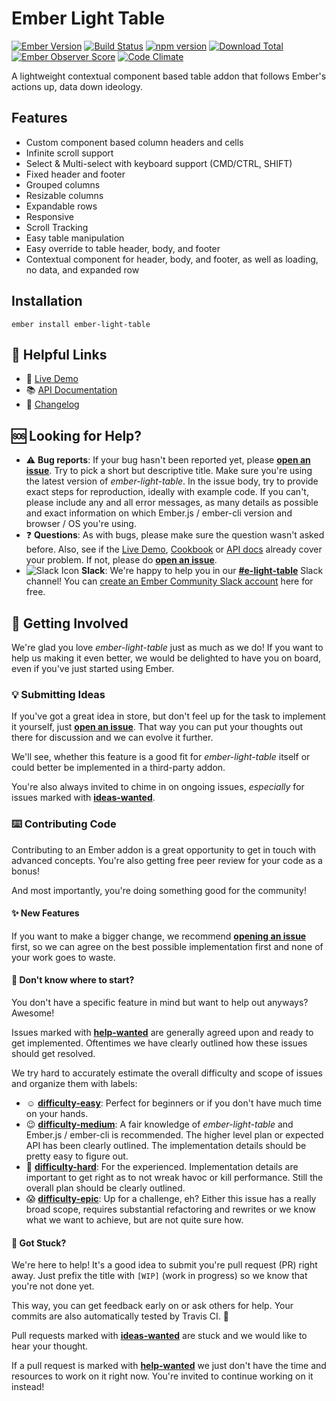 # Ember Light Table

[![Ember Version](https://embadge.io/v1/badge.svg?start=2.3.0)](https://embadge.io/v1/badge.svg?start=2.3.0)
[![Build Status](https://travis-ci.org/offirgolan/ember-light-table.svg)](https://travis-ci.org/offirgolan/ember-light-table)
[![npm version](https://badge.fury.io/js/ember-light-table.svg)](http://badge.fury.io/js/ember-light-table)
[![Download Total](https://img.shields.io/npm/dt/ember-light-table.svg)](http://badge.fury.io/js/ember-light-table)
[![Ember Observer Score](https://emberobserver.com/badges/ember-light-table.svg)](https://emberobserver.com/addons/ember-light-table)
[![Code Climate](https://codeclimate.com/github/offirgolan/ember-light-table/badges/gpa.svg)](https://codeclimate.com/github/offirgolan/ember-light-table)

A lightweight contextual component based table addon that follows Ember's actions up, data down ideology.

## Features

- Custom component based column headers and cells
- Infinite scroll support
- Select & Multi-select with keyboard support (CMD/CTRL, SHIFT)
- Fixed header and footer
- Grouped columns
- Resizable columns
- Expandable rows
- Responsive
- Scroll Tracking
- Easy table manipulation
- Easy override to table header, body, and footer
- Contextual component for header, body, and footer, as well as loading, no data, and expanded row

## Installation

```shell
ember install ember-light-table
```

## :link: Helpful Links

- :rocket: [Live Demo][demo]
- :books: [API Documentation][docs]
- :pencil: [Changelog](CHANGELOG.md)

## :sos: Looking for Help?

- :warning: **Bug reports**: If your bug hasn't been reported yet, please [**open an issue**][new-issue]. Try to pick a short but descriptive title. Make sure you're using the latest version of *ember-light-table*. In the issue body, try to provide exact steps for reproduction, ideally with example code. If you can't, please include any and all error messages, as many details as possible and exact information on which Ember.js / ember-cli version and browser / OS you're using.
- :question: **Questions**: As with bugs, please make sure the question wasn't asked before. Also, see if the [Live Demo][demo], [Cookbook][cookbook] or [API docs][docs] already cover your problem. If not, please do [**open an issue**][new-issue].
- ![Slack Icon](https://i.imgur.com/Bjckhpc.png) **Slack**: We're happy to help you in our [**#e-light-table**][slack] Slack channel! You can [create an Ember Community Slack account][slackin] here for free.

## :metal: Getting Involved

We're glad you love *ember-light-table* just as much as we do! If you want to help us making it even better, we would be delighted to have you on board, even if you've just started using Ember.

### :bulb: Submitting Ideas

If you've got a great idea in store, but don't feel up for the task to implement it yourself, just [**open an issue**][new-issue]. That way you can put your thoughts out there for discussion and we can evolve it further.

We'll see, whether this feature is a good fit for *ember-light-table* itself or could better be implemented in a third-party addon.

You're also always invited to chime in on ongoing issues, *especially* for issues marked with [**ideas-wanted**][ideas-wanted].

### :keyboard: Contributing Code

Contributing to an Ember addon is a great opportunity to get in touch with advanced concepts. You're also getting free peer review for your code as a bonus!

And most importantly, you're doing something good for the community!

#### :sparkles: New Features

If you want to make a bigger change, we recommend [**opening an issue**][new-issue] first, so we can agree on the best possible implementation first and none of your work goes to waste.

#### :eyes: Don't know where to start?

You don't have a specific feature in mind but want to help out anyways? Awesome!

Issues marked with [**help-wanted**][help-wanted] are generally agreed upon and ready to get implemented. Oftentimes we have clearly outlined how these issues should get resolved.

We try hard to accurately estimate the overall difficulty and scope of issues and organize them with labels:

- :relaxed: [**difficulty-easy**][difficulty-easy]: Perfect for beginners or if you don't have much time on your hands.
- :wink: [**difficulty-medium**][difficulty-medium]: A fair knowledge of *ember-light-table* and Ember.js / ember-cli is recommended. The higher level plan or expected API has been clearly outlined. The implementation details should be pretty easy to figure out.
- :thinking: [**difficulty-hard**][difficulty-hard]: For the experienced. Implementation details are important to get right as to not wreak havoc or kill performance. Still the overall plan should be clearly outlined.
- :scream: [**difficulty-epic**][difficulty-epic]: Up for a challenge, eh? Either this issue has a really broad scope, requires substantial refactoring and rewrites or we know what we want to achieve, but are not quite sure how.

#### :handshake: Got Stuck?

We're here to help! It's a good idea to submit you're pull request (PR) right away. Just prefix the title with `[WIP]` (work in progress) so we know that you're not done yet.

This way, you can get feedback early on or ask others for help. Your commits are also automatically tested by Travis CI. :robot:

Pull requests marked with [**ideas-wanted**][pr-ideas-wanted] are stuck and we would like to hear your thought.

If a pull request is marked with [**help-wanted**][pr-help-wanted] we just don't have the time and resources to work on it right now. You're invited to continue working on it instead!

[new-issue]: https://github.com/offirgolan/ember-light-table/issues/new

[ideas-wanted]: https://github.com/offirgolan/ember-light-table/issues?q=is%3Aissue+is%3Aopen+label%3Aideas-wanted
[help-wanted]: https://github.com/offirgolan/ember-light-table/issues?q=is%3Aissue+is%3Aopen+label%3Ahelp-wanted

[pr-ideas-wanted]: https://github.com/offirgolan/ember-light-table/pulls?q=is%3Apr+is%3Aopen+label%ideas-wanted
[pr-help-wanted]: https://github.com/offirgolan/ember-light-table/pulls?q=is%3Apr+is%3Aopen+label%3Ahelp-wanted

[difficulty-easy]: https://github.com/offirgolan/ember-light-table/issues?q=is%3Aissue+is%3Aopen+label%3Adifficulty-easy
[difficulty-medium]: https://github.com/offirgolan/ember-light-table/issues?q=is%3Aissue+is%3Aopen+label%3Adifficulty-medium
[difficulty-hard]: https://github.com/offirgolan/ember-light-table/issues?q=is%3Aissue+is%3Aopen+label%3Adifficulty-hard
[difficulty-epic]: https://github.com/offirgolan/ember-light-table/issues?q=is%3Aissue+is%3Aopen+label%3Adifficulty-epic

[demo]: https://offirgolan.github.io/ember-light-table/
[cookbook]: https://offirgolan.github.io/ember-light-table/#/cookbook
[docs]: https://offirgolan.github.io/ember-light-table/docs/

[slack]: https://embercommunity.slack.com/messages/C615THVGF
[slackin]: https://ember-community-slackin.herokuapp.com/
